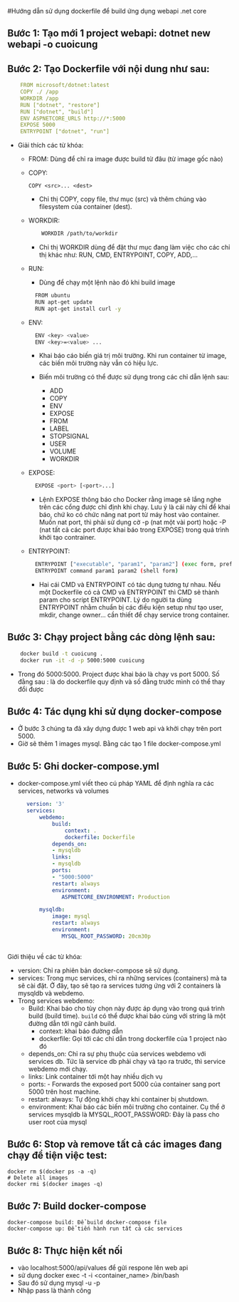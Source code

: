 #Hướng dẫn sử dụng dockerfile để build ứng dụng webapi .net core

## Bước 1: Tạo mới 1 project webapi: dotnet new webapi -o cuoicung

## Bước 2: Tạo Dockerfile với nội dung như sau:
```yml
    FROM microsoft/dotnet:latest
    COPY ./ /app
    WORKDIR /app
    RUN ["dotnet", "restore"]
    RUN ["dotnet", "build"]
    ENV ASPNETCORE_URLS http://*:5000
    EXPOSE 5000
    ENTRYPOINT ["dotnet", "run"]
```
- Giải thích các từ khóa: 
    + FROM: Dùng để chỉ ra image được build từ đâu (từ image gốc nào)
    + COPY:
        ```
        COPY <src>... <dest>
        ```
       - Chỉ thị COPY, copy file, thư mục (src) và thêm chúng vào filesystem của container (dest).
    + WORKDIR:
        ```sh
            WORKDIR /path/to/workdir
        ```
      -  Chỉ thị WORKDIR dùng để đặt thư mục đang làm việc cho các chỉ thị khác như: RUN, CMD, ENTRYPOINT, COPY, ADD,...

    + RUN: 
      - Dùng để chạy một lệnh nào đó khi build image

      ```sh
        FROM ubuntu
        RUN apt-get update
        RUN apt-get install curl -y
      ```
    
    + ENV:

      ```sh
        ENV <key> <value>
        ENV <key>=<value> ...
      ```
        - Khai báo cáo biến giá trị môi trường. Khi run container từ image, các biến môi trường này vẫn có hiệu lực.

        - Biến môi trường có thể được sử dụng trong các chỉ dẫn lệnh sau:
            - ADD
            - COPY
            - ENV
            - EXPOSE
            - FROM
            - LABEL
            - STOPSIGNAL
            - USER
            - VOLUME
            - WORKDIR

    + EXPOSE:
      ```sh
        EXPOSE <port> [<port>...]
      ```
        - Lệnh EXPOSE thông báo cho Docker rằng image sẽ lắng nghe trên các cổng được chỉ định khi chạy. Lưu ý là cái này chỉ 
để khai báo, chứ ko có chức năng nat port từ máy host vào container. Muốn nat port, thì phải sử dụng cờ -p (nat một vài port) hoặc -P (nat tất
cả các port được khai báo trong EXPOSE) trong quá trình khởi tạo contrainer.

    + ENTRYPOINT:
      ```sh
        ENTRYPOINT ["executable", "param1", "param2"] (exec form, preferred)
        ENTRYPOINT command param1 param2 (shell form)
      ```
       - Hai cái CMD và ENTRYPOINT có tác dụng tương tự nhau. Nếu một Dockerfile có cả CMD và ENTRYPOINT thì CMD sẽ thành param cho script ENTRYPOINT.
Lý do người ta dùng ENTRYPOINT nhằm chuẩn bị các điều kiện setup như tạo user, mkdir, change owner... cần thiết để chạy service trong container. 

## Bước 3: Chạy project bằng các dòng lệnh sau:
```sh
    docker build -t cuoicung .
    docker run -it -d -p 5000:5000 cuoicung
```
   - Trong đó 5000:5000. Project được khai báo là chạy vs port 5000. Số đằng sau : là do dockerfile quy định và số đằng trước mình có thể thay đổi được

## Bước 4: Tác dụng khi sử dụng docker-compose
   - Ở bước 3 chúng ta đã xây dựng được 1 web api và khởi chạy trên port 5000.
   - Giờ sẽ thêm 1 images mysql. Bằng các tạo 1 file docker-compose.yml

## Bước 5: Ghi docker-compose.yml
   - docker-compose.yml viết theo cú pháp YAML để định nghĩa ra các services, networks và volumes

  ```yml
        version: '3'
        services:
            webdemo:
                build:
                    context: .
                    dockerfile: Dockerfile
                depends_on:
                - mysqldb
                links:
                - mysqldb
                ports:
                - "5000:5000"
                restart: always
                environment:
                   ASPNETCORE_ENVIRONMENT: Production

            mysqldb:
                image: mysql
                restart: always
                environment:
                   MYSQL_ROOT_PASSWORD: 20cm30p
    

  ```

 Giới thiệu về các từ khóa:
   - version: Chỉ ra phiên bản docker-compose sẽ sử dụng.
   - services: Trong mục services, chỉ ra những services (containers) mà ta sẽ cài đặt. Ở đây, tạo sẽ tạo ra services tương ứng với 2 containers là mysqldb và webdemo.
   - Trong services webdemo:
     + Build: Khai báo cho tùy chọn này được áp dụng vào trong quá trình build (build time). `build` có thể được khai báo cùng với string là một đường dẫn tới ngữ cảnh build.
       + context: khai báo đường dẫn
       + dockerfile: Gọi tới các chỉ dẫn trong dockerfile của 1 project nào đó
     + depends_on: Chỉ ra sự phụ thuộc của services webdemo với services db. Tức là service db phải chạy và tạo ra trước, thì service webdemo mới chạy.
     + links: Link container tới một hay nhiều dịch vụ
     + ports: - Forwards the exposed port 5000 của container sang port 5000 trên host machine.
     + restart: always: Tự động khởi chạy khi container bị shutdown.
     + environment: Khai báo các biến môi trường cho container. Cụ thể ở services mysqldb là MYSQL_ROOT_PASSWORD: Đây là pass cho user root của mysql

## Bước 6: Stop và remove tất cả các images đang chạy để tiện việc test:
    docker rm $(docker ps -a -q)
    # Delete all images
    docker rmi $(docker images -q)

## Bước 7: Build docker-compose
    docker-compose build: Để build docker-compose file
    docker-compose up: Để tiến hành run tất cả các services

## Bước 8: Thực hiện kết nối
   - vào localhost:5000/api/values để gửi respone lên web api
   - sử dụng docker exec -t -i <container_name> /bin/bash
   - Sau đó sử dụng mysql -u <useranme> -p
   - Nhập pass là thành công
